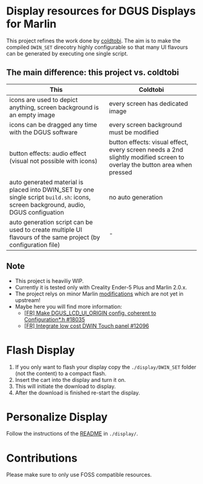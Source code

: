 # Display resources for DGUS Displays for Marlin

This project refines the work done by [coldtobi](https://github.com/coldtobi/Marlin_DGUS_Resources). 
The aim is to make the compiled `DWIN_SET` direcotry highly configurable so that many UI flavours can be generated by executing one single script.

## The main difference: this project vs. coldtobi

| This | Coldtobi |
| ---- | -------- |
| icons are used to depict anything, screen background is an empty image | every screen has dedicated image |
| icons can be dragged any time with the DGUS software           | every screen background must be modified |
| button effects: audio effect (visual not possible with icons) | button effects: visual effect, every screen needs a 2nd slightly modified screen to overlay the button area when pressed |
| auto generated material is placed into DWIN_SET by one single script `build.sh`: icons, screen background, audio, DGUS configuation | no auto generation  |
| auto generation script can be used to create multiple UI flavours of the same project (by configuration file) | - | 


## Note
* This project is heaviliy WIP.
* Currently it is tested only with Creality Ender-5 Plus and Marlin 2.0.x.
* The project relys on minor Marlin [modifications](https://github.com/rubienr/MarlinFirmware/tree/2.0.x-extui-dgus-origin) which are not yet in upstream!
* Maybe here you will find more information: 
  * [\[FR\] Make DGUS_LCD_UI_ORIGIN config. coherent to Configuration*.h #18035](https://github.com/MarlinFirmware/Marlin/issues/18035)
  * [\[FR\] Integrate low cost DWIN Touch panel #12096 ](https://github.com/MarlinFirmware/Marlin/issues/12096)

# Flash Display

1. If you only want to flash your display copy the `./display/DWIN_SET` folder (not the content) to a compact flash.
2. Insert the cart into the display and turn it on.
3. This will initiate the download to display.
4. After the download is finished re-start the display.

# Personalize Display

Follow the instructions of the [README](./display/README.md) in `./display/`.

# Contributions

Please make sure to only use FOSS compatible resources.
